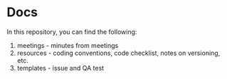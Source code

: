 # Docs

In this repository, you can find the following:

1. meetings - minutes from meetings 
1. resources - coding conventions, code checklist, notes on versioning, etc.
1. templates - issue and QA test
